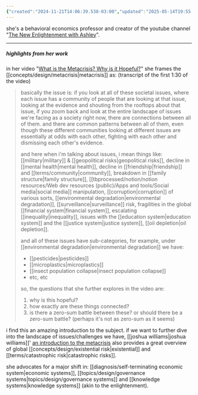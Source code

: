 ```yaml
---
{"created":"2024-11-21T14:06:39.538-03:00","updated":"2025-05-14T19:55:46.148-03:00","tags":["person","design","metacrisis","🌱"],"dg-publish":true,"notestage":["🌱"],"permalink":"/people/references/design/ashley-hodgson/","dgPassFrontmatter":true}
---
```


she's a behavioral economics professor and creator of the youtube channel "[The New Enlightenment with Ashley](https://www.youtube.com/@thenewenlightenmentwithash8465)".

---
##### highlights from her work

in her video "[What is the Metacrisis? Why is it Hopeful?](https://www.youtube.com/watch?v=kgCHqyq4LHA)" she frames the [[concepts/design/metacrisis\|metacrisis]] as:
(transcript of the first 1:30 of the video)

> basically the issue is: if you look at all of these societal issues, where each issue has a community of people that are looking at that issue, looking at the evidence and shouting from the rooftops about that issue, if you zoom back and look at the entire landscape of issues we're facing as a society right now, there are connections between all of them. and there are common patterns between all of them, even though these different communities looking at different issues are essentially at odds with each other, fighting with each other and dismissing each other's evidence.
> 
> and here when i'm talking about issues, i mean things like:
> [[military\|military]] & [[geopolitical risks\|geopolitical risks]], decline in [[mental health\|mental health]], decline in [[friendship\|friendship]] and [[terms/community\|community]], breakdown in [[family structure\|family structure]], [[tbprocessed/notion/notion resources/Web dev resources (public)/Apps and tools/Social media\|social media]] manipulation, [[corruption\|corruption]] of various sorts, [[environmental degradation\|environmental degradation]], [[surveillance\|surveillance]] risk, fragilities in the global [[financial system\|financial system]], escalating [[inequality\|inequality]], issues with the [[education system\|education system]] and the [[justice system\|justice system]], [[oil depletion\|oil depletion]].
> 
> and all of these issues have sub-categories, for example, under [[environmental degradation\|environmental degradation]] we have:
> - [[pesticides\|pesticides]]
> - [[microplastics\|microplastics]]
> - [[insect population collapse\|insect population collapse]]
> - etc, etc
> 
> so, the questions that she further explores in the video are:
> 1. why is this hopeful?
> 2. how exactly are these things connected?
> 3. is there a zero-sum battle between these? or should there be a zero-sum battle?
> (perhaps it's not as zero-sum as it seems)

i find this an amazing introduction to the subject. if we want to further dive into the landscape of issues/challenges we have, [[joshua williams\|joshua williams]]' [an introduction to the metacrisis](https://sites.google.com/view/intro-to-the-metacrisis) also provides a great overview of global [[concepts/design/existential risk\|existential]] and [[terms/catastrophic risk\|catastrophic risks]].


she advocates for a major shift in: [[diagnosis/self-terminating economic system\|economic systems]], [[topics/design/governance systems\|topics/design/governance systems]] and [[knowledge systems\|knowledge systems]] (akin to the enlightenment).
